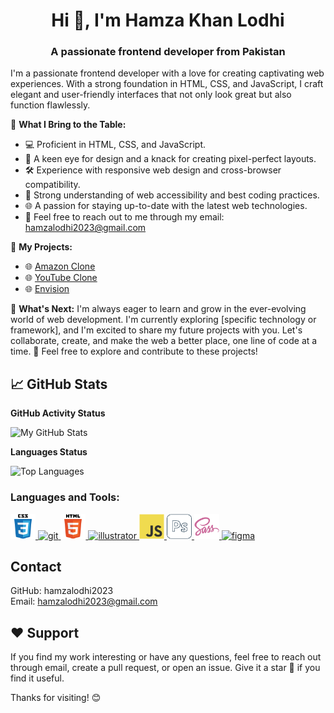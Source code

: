 <h1 align="center">Hi 👋, I'm Hamza Khan Lodhi</h1>
<h3 align="center">A passionate frontend developer from Pakistan</h3>

I'm a passionate frontend developer with a love for creating captivating web experiences. With a strong foundation in HTML, CSS, and JavaScript, I craft elegant and user-friendly interfaces that not only look great but also function flawlessly.

🌟 **What I Bring to the Table:**
- 💻 Proficient in HTML, CSS, and JavaScript.
- 🎨 A keen eye for design and a knack for creating pixel-perfect layouts.
- 🛠️ Experience with responsive web design and cross-browser compatibility.
- 📐 Strong understanding of web accessibility and best coding practices.
- 🌐 A passion for staying up-to-date with the latest web technologies.
- 💬 Feel free to reach out to me through my email: hamzalodhi2023@gmail.com

🔨 **My Projects:**
- 🌐 [Amazon Clone](https://hamzalodhi2023.github.io/amazon-clone/)
- 🌐 [YouTube Clone](https://hamzalodhi2023.github.io/youtube-clone/)
- 🌐 [Envision](https://hamzalodhi2023.github.io/Envision/)

🌱 **What's Next:**
I'm always eager to learn and grow in the ever-evolving world of web development. I'm currently exploring [specific technology or framework], and I'm excited to share my future projects with you. Let's collaborate, create, and make the web a better place, one line of code at a time. 🚀
Feel free to explore and contribute to these projects!

## 📈 GitHub Stats

**GitHub Activity Status**

![My GitHub Stats](https://github-readme-stats.vercel.app/api?username=hamzalodhi2023&&show_icons=true&title_color=ffffff&icon_color=bb2acf&text_color=daf7dc&bg_color=151515) </br>

**Languages Status**

![Top Languages](https://github-readme-stats.vercel.app/api/top-langs/?username=hamzalodhi2023&&show_icons=true&title_color=ffffff&icon_color=bb2acf&text_color=daf7dc&bg_color=151515)


<h3 align="left">Languages and Tools:</h3>
<p align="left"> <a href="https://www.w3schools.com/css/" target="_blank" rel="noreferrer"> <img src="https://raw.githubusercontent.com/devicons/devicon/master/icons/css3/css3-original-wordmark.svg" alt="css3" width="40" height="40"/> </a> <a href="https://git-scm.com/" target="_blank" rel="noreferrer"> <img src="https://www.vectorlogo.zone/logos/git-scm/git-scm-icon.svg" alt="git" width="40" height="40"/> </a> <a href="https://www.w3.org/html/" target="_blank" rel="noreferrer"> <img src="https://raw.githubusercontent.com/devicons/devicon/master/icons/html5/html5-original-wordmark.svg" alt="html5" width="40" height="40"/> </a> <a href="https://www.adobe.com/in/products/illustrator.html" target="_blank" rel="noreferrer"> <img src="https://www.vectorlogo.zone/logos/adobe_illustrator/adobe_illustrator-icon.svg" alt="illustrator" width="40" height="40"/> </a> <a href="https://developer.mozilla.org/en-US/docs/Web/JavaScript" target="_blank" rel="noreferrer"> <img src="https://raw.githubusercontent.com/devicons/devicon/master/icons/javascript/javascript-original.svg" alt="javascript" width="40" height="40"/> </a> <a href="https://www.photoshop.com/en" target="_blank" rel="noreferrer"> <img src="https://raw.githubusercontent.com/devicons/devicon/master/icons/photoshop/photoshop-line.svg" alt="photoshop" width="40" height="40"/> </a> <a href="https://sass-lang.com" target="_blank" rel="noreferrer"> <img src="https://raw.githubusercontent.com/devicons/devicon/master/icons/sass/sass-original.svg" alt="sass" width="40" height="40"/> </a> <a href="https://www.figma.com/" target="_blank" rel="noreferrer"> <img src="https://www.vectorlogo.zone/logos/figma/figma-icon.svg" alt="figma" width="40" height="40"/> </a></p>




## Contact

GitHub: hamzalodhi2023
<br>
Email: hamzalodhi2023@gmail.com
## ❤️ Support
If you find my work interesting or have any questions, feel free to reach out through email, create a pull request, or open an issue. Give it a star 🌟 if you find it useful. 

Thanks for visiting! 😊
